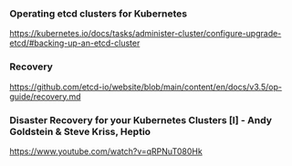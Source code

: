 ### Operating etcd clusters for Kubernetes
https://kubernetes.io/docs/tasks/administer-cluster/configure-upgrade-etcd/#backing-up-an-etcd-cluster

### Recovery 
https://github.com/etcd-io/website/blob/main/content/en/docs/v3.5/op-guide/recovery.md

### Disaster Recovery for your Kubernetes Clusters [I] - Andy Goldstein & Steve Kriss, Heptio
https://www.youtube.com/watch?v=qRPNuT080Hk
